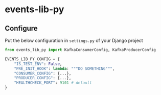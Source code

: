 # events-lib-py

## Configure
Put the below configuration in `settings.py` of your Django project
```py
from events_lib_py import KafkaConsumerConfig, KafkaProducerConfig

EVENTS_LIB_PY_CONFIG = {
    "IS_TEST_ENV": False,
    "PRE_INIT_HOOK": lambda: """DO SOMETHING""",
    "CONSUMER_CONFIG": {...},
    "PRODUCER_CONFIG": {...},
    "HEALTHCHECK_PORT": 9101 # default
}
```
